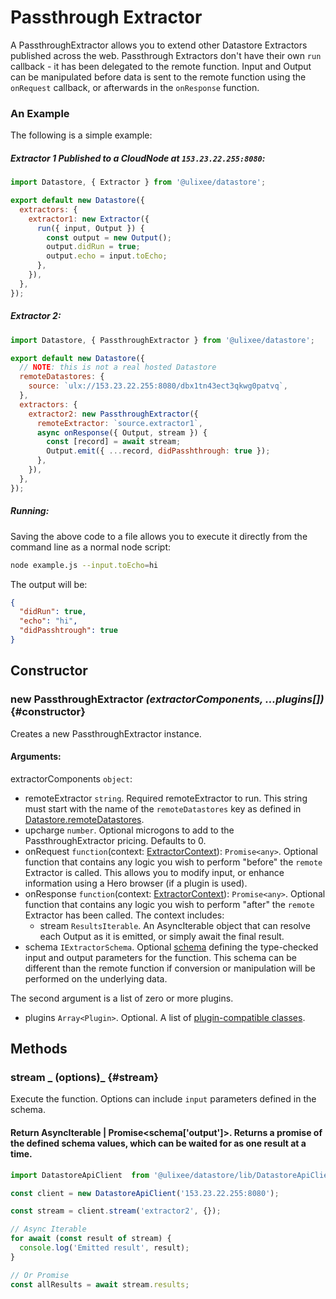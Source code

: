 # Passthrough Extractor

A PassthroughExtractor allows you to extend other Datastore Extractors published across the web. Passthrough Extractors don't have their own `run` callback - it has been delegated to the remote function. Input and Output can be manipulated before data is sent to the remote function using the `onRequest` callback, or afterwards in the `onResponse` function.

### An Example

The following is a simple example:

##### Extractor 1 Published to a CloudNode at `153.23.22.255:8080`:

```js
import Datastore, { Extractor } from '@ulixee/datastore';

export default new Datastore({
  extractors: {
    extractor1: new Extractor({
      run({ input, Output }) {
        const output = new Output();
        output.didRun = true;
        output.echo = input.toEcho;
      },
    }),
  },
});
```

##### Extractor 2:

```js
import Datastore, { PassthroughExtractor } from '@ulixee/datastore';

export default new Datastore({
  // NOTE: this is not a real hosted Datastore
  remoteDatastores: {
    source: `ulx://153.23.22.255:8080/dbx1tn43ect3qkwg0patvq`,
  },
  extractors: {
    extractor2: new PassthroughExtractor({
      remoteExtractor: `source.extractor1`,
      async onResponse({ Output, stream }) {
        const [record] = await stream;
        Output.emit({ ...record, didPasshthrough: true });
      },
    }),
  },
});
```

##### Running:

Saving the above code to a file allows you to execute it directly from the command line as a normal node script:

```bash
node example.js --input.toEcho=hi
```

The output will be:

```json
{
  "didRun": true,
  "echo": "hi",
  "didPasshtrough": true
}
```

## Constructor

### new PassthroughExtractor _(extractorComponents, ...plugins[])_ {#constructor}

Creates a new PassthroughExtractor instance.

#### **Arguments**:

extractorComponents `object`:

- remoteExtractor `string`. Required remoteExtractor to run. This string must start with the name of the `remoteDatastores` key as defined in [Datastore.remoteDatastores](./datastore.md#remote-datastores).
- upcharge `number`. Optional microgons to add to the PassthroughExtractor pricing. Defaults to 0.
- onRequest `function`(context: [ExtractorContext](./extractor-context.md)): `Promise<any>`. Optional function that contains any logic you wish to perform "before" the `remote` Extractor is called. This allows you to modify input, or enhance information using a Hero browser (if a plugin is used).
- onResponse `function`(context: [ExtractorContext](./extractor-context.md)): `Promise<any>`. Optional function that contains any logic you wish to perform "after" the `remote` Extractor has been called. The context includes:
  - stream `ResultsIterable`. An AsyncIterable object that can resolve each Output as it is emitted, or simply await the final result.
- schema `IExtractorSchema`. Optional [schema](../advanced/extractor-schemas.md) defining the type-checked input and output parameters for the function. This schema can be different than the remote function if conversion or manipulation will be performed on the underlying data.

The second argument is a list of zero or more plugins.

- plugins `Array<Plugin>`. Optional. A list of [plugin-compatible classes](../advanced/plugins).

## Methods

### stream _ (options)_ {#stream}

Execute the function. Options can include `input` parameters defined in the schema.

#### Return AsyncIterable | Promise<schema['output']>. Returns a promise of the defined schema values, which can be waited for as one result at a time.

```js
import DatastoreApiClient  from '@ulixee/datastore/lib/DatastoreApiClient';

const client = new DatastoreApiClient('153.23.22.255:8080');

const stream = client.stream('extractor2', {});

// Async Iterable
for await (const result of stream) {
  console.log('Emitted result', result);  
}

// Or Promise
const allResults = await stream.results;
```
